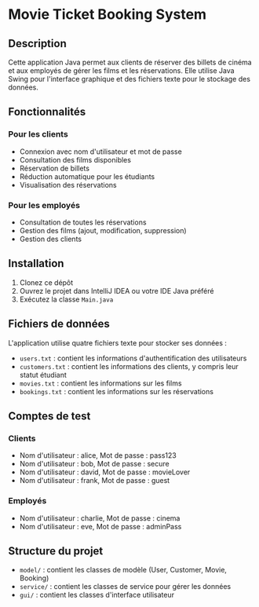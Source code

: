 # Movie Ticket Booking System

## Description
Cette application Java permet aux clients de réserver des billets de cinéma et aux employés de gérer les films et les réservations. Elle utilise Java Swing pour l'interface graphique et des fichiers texte pour le stockage des données.

## Fonctionnalités

### Pour les clients
- Connexion avec nom d'utilisateur et mot de passe
- Consultation des films disponibles
- Réservation de billets
- Réduction automatique pour les étudiants
- Visualisation des réservations

### Pour les employés
- Consultation de toutes les réservations
- Gestion des films (ajout, modification, suppression)
- Gestion des clients

## Installation
1. Clonez ce dépôt
2. Ouvrez le projet dans IntelliJ IDEA ou votre IDE Java préféré
3. Exécutez la classe `Main.java`

## Fichiers de données
L'application utilise quatre fichiers texte pour stocker ses données :
- `users.txt` : contient les informations d'authentification des utilisateurs
- `customers.txt` : contient les informations des clients, y compris leur statut étudiant
- `movies.txt` : contient les informations sur les films
- `bookings.txt` : contient les informations sur les réservations

## Comptes de test

### Clients
- Nom d'utilisateur : alice, Mot de passe : pass123
- Nom d'utilisateur : bob, Mot de passe : secure
- Nom d'utilisateur : david, Mot de passe : movieLover
- Nom d'utilisateur : frank, Mot de passe : guest

### Employés
- Nom d'utilisateur : charlie, Mot de passe : cinema
- Nom d'utilisateur : eve, Mot de passe : adminPass

## Structure du projet
- `model/` : contient les classes de modèle (User, Customer, Movie, Booking)
- `service/` : contient les classes de service pour gérer les données
- `gui/` : contient les classes d'interface utilisateur

